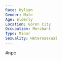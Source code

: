 ```yaml
---
Race: Hylian
Gender: Male
Age: Elderly
Location: Goron City
Occupation: Merchant
Type: Minor
Sexuality: Heterosexual
---
```

#npc 

